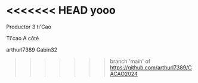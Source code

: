 <<<<<<< HEAD
yooo
=======
Productor 3 ti'Cao

Ti'cao
A côté

arthurl7389
Gabin32

>>>>>>> branch 'main' of https://github.com/arthurl7389/CACAO2024
